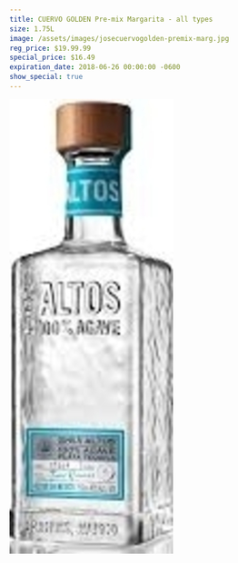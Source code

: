 ```yaml
---
title: CUERVO GOLDEN Pre-mix Margarita - all types
size: 1.75L
image: /assets/images/josecuervogolden-premix-marg.jpg
reg_price: $19.99.99
special_price: $16.49
expiration_date: 2018-06-26 00:00:00 -0600
show_special: true
---
```


![](/assets/images/versions/olmeca-2-1---x----288-800x---.jpg)